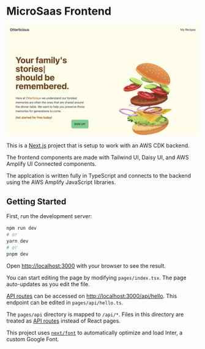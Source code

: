 # MicroSaas Frontend

![microsaas-frontend](./readmeImages/microsaas-frontend.png)

This is a [Next.js](https://nextjs.org/) project that is setup to work with an AWS CDK backend.

The frontend components are made with Tailwind UI, Daisy UI, and AWS Amplify UI Connected components.

The applcation is written fully in TypeScript and connects to the backend using the AWS Amplify JavaScript libraries.

## Getting Started

First, run the development server:

```bash
npm run dev
# or
yarn dev
# or
pnpm dev
```

Open [http://localhost:3000](http://localhost:3000) with your browser to see the result.

You can start editing the page by modifying `pages/index.tsx`. The page auto-updates as you edit the file.

[API routes](https://nextjs.org/docs/api-routes/introduction) can be accessed on [http://localhost:3000/api/hello](http://localhost:3000/api/hello). This endpoint can be edited in `pages/api/hello.ts`.

The `pages/api` directory is mapped to `/api/*`. Files in this directory are treated as [API routes](https://nextjs.org/docs/api-routes/introduction) instead of React pages.

This project uses [`next/font`](https://nextjs.org/docs/basic-features/font-optimization) to automatically optimize and load Inter, a custom Google Font.
